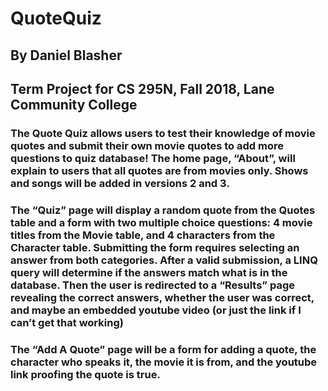 # QuoteQuiz
## By Daniel Blasher
## Term Project for CS 295N, Fall 2018, Lane Community College

### The Quote Quiz allows users to test their knowledge of movie quotes and submit their own movie quotes to add more questions to quiz database! The home page, “About”, will explain to users that all quotes are from movies only. Shows and songs will be added in versions 2 and 3. 
### The “Quiz” page will display a random quote from the Quotes table and a form with two multiple choice questions: 4 movie titles from the Movie table, and 4 characters from the Character table. Submitting the form requires selecting an answer from both categories. After a valid submission, a LINQ query will determine if the answers match what is in the database. Then the user is redirected to a “Results” page revealing the correct answers, whether the user was correct, and maybe an embedded youtube video (or just the link if I can’t get that working)
### The “Add A Quote” page will be a form for adding a quote, the character who speaks it, the movie it is from, and the youtube link proofing the quote is true.
